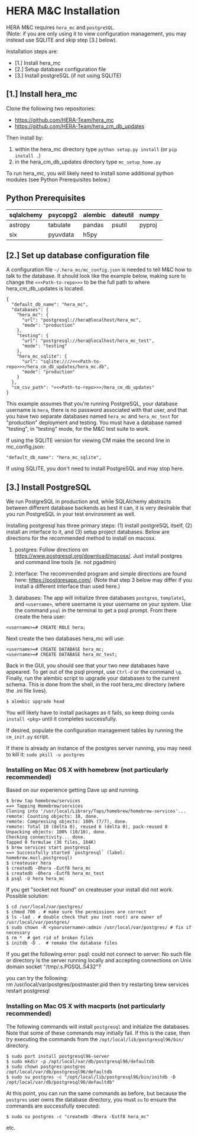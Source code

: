 HERA M&C Installation
=====================

HERA M&C requires `hera_mc` and `postgreSQL`.  
(Note:  if you are only using it to view configuration management, you may instead use SQLITE and skip step [3.] below).

Installation steps are:

* [1.] Install hera_mc
* [2.] Setup database configuration file
* [3.] Install postgreSQL (if not using SQLITE)


[1.] Install hera_mc
---

Clone the following two repositories:
* https://github.com/HERA-Team/hera_mc
* https://github.com/HERA-Team/hera_cm_db_updates

Then install by:
1. within the hera_mc directory type `python setup.py install` (or `pip install .`)
2. in the hera_cm_db_updates directory type `mc_setup_home.py`

To run hera_mc, you will likely need to install some additional python modules (see Python Prerequisites below.)

Python Prerequisites
--------------
 sqlalchemy |  psycopg2 | alembic | dateutil | numpy
 -----------|-----------|---------|----------|-------
 astropy    | tabulate  | pandas  | psutil   | pyproj
 six        | pyuvdata  | h5py    |          |


[2.] Set up database configuration file
---
A configuration file `~/.hera_mc/mc_config.json` is needed to tell M&C how to talk to the database.  It should look like the example below,
making sure to change the `<<<Path-to-repo>>>` to be the full path to where hera_cm_db_updates is located.

```
{
  "default_db_name": "hera_mc",
  "databases": {
    "hera_mc": {
      "url": "postgresql://hera@localhost/hera_mc",
      "mode": "production"
    },
    "testing": {
      "url": "postgresql://hera@localhost/hera_mc_test",
      "mode": "testing"
    },
    "hera_mc_sqlite": {
      "url": "sqlite:////<<<Path-to-repo>>>/hera_cm_db_updates/hera_mc.db",
      "mode": "production"
    }
  },
  "cm_csv_path": "<<<Path-to-repo>>>/hera_cm_db_updates"
}
```

This example assumes that you’re running PostgreSQL, your database username is
`hera`, there is no password associated with that user, and that you have two
separate databases named `hera_mc` and `hera_mc_test` for "production"
deployment and testing. You must have a database named "testing", in "testing"
mode, for the M&C test suite to work.

If using the SQLITE version for viewing CM make the second line in mc_config.json:
```
"default_db_name": "hera_mc_sqlite",
```
If using SQLITE, you don't need to install PostgreSQL and may stop here.

[3.] Install PostgreSQL
---
We run PostgreSQL in production and, while SQLAlchemy abstracts between
different database backends as best it can, it is very desirable that you run
PostgreSQL in your test environment as well.

Installing postgresql has three primary steps:  (1) install postgreSQL itself, (2) install an interface to it, and (3) setup
project databases.  Below are directions for the recommended method to install on macosx.

1. postgres:
Follow directions on https://www.postgresql.org/download/macosx/.  Just install postgres and command line tools (ie. not pgadmin)

2. interface:
The recommended program and simple directions are found here:  https://postgresapp.com/.
(Note that step 3 below may differ if you install a different interface than used here.)

3. databases:
The app will initialize three databases `postgres`, `template1`, and `<username>`, where username
is your username on your system. Use the
command `psql` in the terminal to get a psql prompt. From there create the hera user:

`<username>=# CREATE ROLE hera;`

Next create the two databases hera_mc will use:

```
<username>=# CREATE DATABASE hera_mc;
<username>=# CREATE DATABASE hera_mc_test;
```

Back in the GUI, you should see that your two new databases have appeared.
To get out of the psql prompt, use `Ctrl-d` or the command `\q`.
Finally, run the alembic script to upgrade your databases to the current schema.
This is done from the shell, in the root hera_mc directory (where the .ini file lives).

`$ alembic upgrade head`

You will likely have to install packages as it fails, so keep doing `conda install <pkg>` until it completes successfully.

If desired, populate the configuration management tables by running the `cm_init.py` script.

If there is already an instance of the postgres server running, you may need to kill it:  `sudo pkill -u postgres`


### Installing on Mac OS X with homebrew (not particularly recommended)

Based on our experience getting Dave up and running.

```
$ brew tap homebrew/services
==> Tapping Homebrew/services
Cloning into '/usr/local/Library/Taps/homebrew/homebrew-services'...
remote: Counting objects: 10, done.
remote: Compressing objects: 100% (7/7), done.
remote: Total 10 (delta 0), reused 6 (delta 0), pack-reused 0
Unpacking objects: 100% (10/10), done.
Checking connectivity... done.
Tapped 0 formulae (36 files, 164K)
$ brew services start postgresql
==> Successfully started `postgresql` (label: homebrew.mxcl.postgresql)
$ createuser hera
$ createdb -Ohera -Eutf8 hera_mc
$ createdb -Ohera -Eutf8 hera_mc_test
$ psql -U hera hera_mc
```

If you get "socket not found" on createuser your install did not work. Possible solution:

```
$ cd /usr/local/var/postgres/
$ chmod 700 . # make sure the permissions are correct
$ ls -lad . # double check that you (not root) are owner of /usr/local/var/postgres/
$ sudo chown -R <yourusername>:admin /usr/local/var/postgres/ # fix if necessary
$ rm *  # get rid of broken files
$ initdb -D .  # remake the database files
```

If you get the following error:
psql: could not connect to server: No such file or directory
  Is the server running locally and accepting
  connections on Unix domain socket "/tmp/.s.PGSQL.5432"?

you can try the following:  
    rm /usr/local/var/postgres/postmaster.pid
then try restarting
    brew services restart postgresql

### Installing on Mac OS X with macports (not particularly recommended)

The following commands will install `postgresql` and initialize the databases. Note that some of
these commands may initially fail. If this is the case, then try executing the commands from the
`/opt/local/lib/postgresql96/bin/` directory.

```
$ sudo port install postgresql96-server
$ sudo mkdir -p /opt/local/var/db/postgresql96/defaultdb
$ sudo chown postgres:postgres /opt/local/var/db/postgresql96/defaultdb
$ sudo su postgres -c "/opt/local/lib/postgresql96/bin/initdb -D /opt/local/var/db/postgresql96/defaultdb"
```

At this point, you can run the same commands as before, but because the `postgres` user owns the database
directory, you must `su` to ensure the commands are successfully executed:

```
$ sudo su postgres -c "createdb -Ohera -Eutf8 hera_mc"
```
etc.
